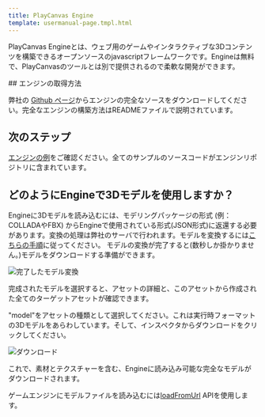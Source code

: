 ```yaml
---
title: PlayCanvas Engine
template: usermanual-page.tmpl.html
---
```


PlayCanvas Engineとは、ウェブ用のゲームやインタラクティブな3Dコンテンツを構築できるオープンソースのjavascriptフレームワークです。Engineは無料で、PlayCanvasのツールとは別で提供されるので柔軟な開発ができます。

## エンジンの取得方法

弊社の [Github ページ][1]からエンジンの完全なソースをダウンロードしてください。完全なエンジンの構築方法はREADMEファイルで説明されています。

## 次のステップ

[エンジンの例][2]をご確認ください。全てのサンプルのソースコードがエンジンリポジトリに含まれています。

## どのようにEngineで3Dモデルを使用しますか？

Engineに3Dモデルを読み込むには、モデリングパッケージの形式 (例：COLLADAやFBX) からEngineで使用されている形式(JSON形式)に返還する必要があります。変換の処理は弊社のサーバで行われます。モデルを変換するには[こちらの手順][3]に従ってください。 モデルの変換が完了すると(数秒しか掛かりません。)モデルをダウンロードする準備ができます。

![完了したモデル変換][6]

完成されたモデルを選択すると、アセットの詳細と、このアセットから作成された全てのターゲットアセットが確認できます。

"model"をアセットの種類として選択してください。これは実行時フォーマットの3Dモデルをあらわしています。そして、インスペクタからダウンロードをクリックしてください。

![ダウンロード][7]

これで、素材とテクスチャーを含む、Engineに読み込み可能な完全なモデルがダウンロードされます。

ゲームエンジンにモデルファイルを読み込むには[loadFromUrl][5] APIを使用します。

[1]: https://github.com/playcanvas/engine
[2]: http://playcanvas.github.io
[3]: /user-manual/assets/importing/
[4]: /user-manual/glossary/#target_asset
[5]: /engine/api/stable/symbols/pc.AssetRegistry.html#loadFromUrl
[6]: /images/user-manual/editor/assets-completed.png
[7]: /images/user-manual/editor/download-model.jpg


